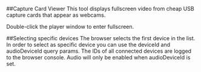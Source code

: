 ##Capture Card Viewer
This tool displays fullscreen video from cheap USB capture cards that appear as webcams.

Double-click the player window to enter fullscreen.

##Selecting specific devices
The browser selects the first device in the list. In order to select as specific device you can use the deviceId and audioDeviceId query params. The IDs of all connected devices are logged to the browser console. Audio will only be enabled when audioDeviceId is set.
